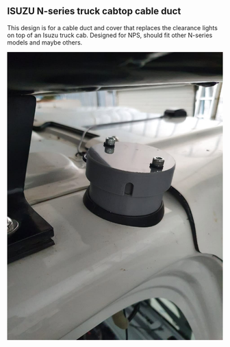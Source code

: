 ## ISUZU N-series truck cabtop cable duct

This design is for a cable duct and cover that replaces the clearance lights on top of an Isuzu truck cab. Designed for NPS, should fit other N-series models and maybe others.


![duct fitted](cable_duct.jpg)
